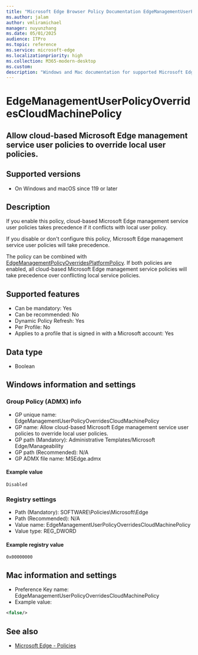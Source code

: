 ```yaml
---
title: "Microsoft Edge Browser Policy Documentation EdgeManagementUserPolicyOverridesCloudMachinePolicy"
ms.author: jalam
author: vmliramichael
manager: nuyunzhang
ms.date: 05/01/2025
audience: ITPro
ms.topic: reference
ms.service: microsoft-edge
ms.localizationpriority: high
ms.collection: M365-modern-desktop
ms.custom:
description: "Windows and Mac documentation for supported Microsoft Edge Browser policy: Allow cloud-based Microsoft Edge management service user policies to override local user policies."
---
```


<!--THIS FILE IS AUTOMATICALLY GENERATED. MANUAL CHANGES WILL BE OVERWRITTEN.-->
<!--Please contact the Microsoft Edge Manageability team with any questions.-->

# EdgeManagementUserPolicyOverridesCloudMachinePolicy

## Allow cloud-based Microsoft Edge management service user policies to override local user policies.


## Supported versions

- On Windows and macOS since 119 or later

## Description

If you enable this policy, cloud-based Microsoft Edge management service user policies takes precedence if it conflicts with local user policy.

If you disable or don't configure this policy, Microsoft Edge management service user policies will take precedence.

The policy can be combined with [EdgeManagementPolicyOverridesPlatformPolicy](EdgeManagementPolicyOverridesPlatformPolicy.md). If both policies are enabled, all cloud-based Microsoft Edge management service policies will take precedence over conflicting local service policies.

## Supported features

- Can be mandatory: Yes
- Can be recommended: No
- Dynamic Policy Refresh: Yes
- Per Profile: No
- Applies to a profile that is signed in with a Microsoft account: Yes

## Data type

- Boolean

## Windows information and settings

### Group Policy (ADMX) info

- GP unique name: EdgeManagementUserPolicyOverridesCloudMachinePolicy
- GP name: Allow cloud-based Microsoft Edge management service user policies to override local user policies.
- GP path (Mandatory): Administrative Templates/Microsoft Edge/Manageability
- GP path (Recommended): N/A
- GP ADMX file name: MSEdge.admx

#### Example value

```
Disabled
```

### Registry settings

- Path (Mandatory): SOFTWARE\Policies\Microsoft\Edge
- Path (Recommended): N/A
- Value name: EdgeManagementUserPolicyOverridesCloudMachinePolicy
- Value type: REG_DWORD

#### Example registry value

```
0x00000000
```


## Mac information and settings

- Preference Key name: EdgeManagementUserPolicyOverridesCloudMachinePolicy
- Example value:

```xml
<false/>
```

## See also
- [Microsoft Edge - Policies](../microsoft-edge-policies.md)
